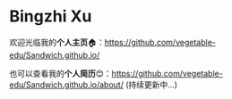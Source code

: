 # Bingzhi Xu

欢迎光临我的**个人主页**🏠：<https://github.com/vegetable-edu/Sandwich.github.io/>

也可以查看我的**个人简历**😊：<https://github.com/vegetable-edu/Sandwich.github.io/about/> (持续更新中...)

